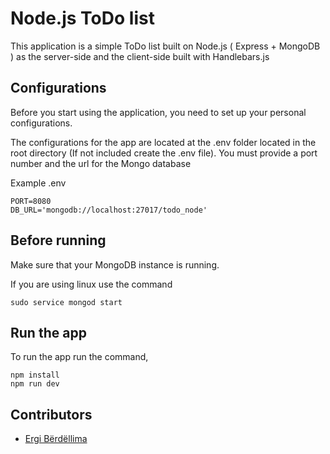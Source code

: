 
# Node.js ToDo list

  

This application is a simple ToDo list built on Node.js ( Express + MongoDB ) as the server-side and the client-side built with Handlebars.js

  
  

## Configurations

  

Before you start using the application, you need to set up your personal configurations.

The configurations for the app are located at the .env folder located in the root directory (If not included create the .env file). You must provide a port number and the url for the Mongo database

Example .env

    PORT=8080
    DB_URL='mongodb://localhost:27017/todo_node'

## Before running

Make sure that your MongoDB instance is running.

If you are using linux use the command

  

    sudo service mongod start

  

## Run the app

To run the app run the command,

    npm install
    npm run dev

## Contributors

  

-  [Ergi Bërdëllima](https://github.com/Bhfreagra)
